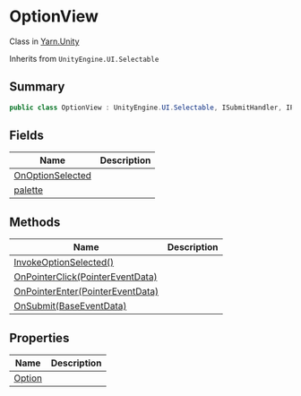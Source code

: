 # OptionView

Class in [Yarn.Unity](../)

Inherits from `UnityEngine.UI.Selectable`

## Summary

```csharp
public class OptionView : UnityEngine.UI.Selectable, ISubmitHandler, IPointerClickHandler, IPointerEnterHandler
```

## Fields

| Name                                                          | Description |
| ------------------------------------------------------------- | ----------- |
| [OnOptionSelected](yarn.unity.optionview.onoptionselected.md) |             |
| [palette](yarn.unity.optionview.palette.md)                   |             |

## Methods

| Name                                                                        | Description |
| --------------------------------------------------------------------------- | ----------- |
| [InvokeOptionSelected()](yarn.unity.optionview.invokeoptionselected.md)     |             |
| [OnPointerClick(PointerEventData)](yarn.unity.optionview.onpointerclick.md) |             |
| [OnPointerEnter(PointerEventData)](yarn.unity.optionview.onpointerenter.md) |             |
| [OnSubmit(BaseEventData)](yarn.unity.optionview.onsubmit.md)                |             |

## Properties

| Name                                      | Description |
| ----------------------------------------- | ----------- |
| [Option](yarn.unity.optionview.option.md) |             |
